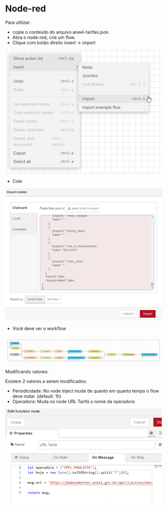 # Node-red


Para utilizar:

* copie o conteúdo do arquivo aneel-tarifas.json
* Abra o node-red, crie um flow.
* Clique com botão direito insert -> import

![insert](./insert.png)

* Cole

![insert](./paste.png)
* Você deve ver o workflow

![flow](./flow.png)

Modificando valores:

Existem 2 valores a serem modificados:

* Periodicidade: No node Inject mude de quanto em quanto tempo o flow deve rodar. (default: 1h)
* Operadora: Muda no node URL Tarifa o nome da operadora

![oper](./oper.png)
